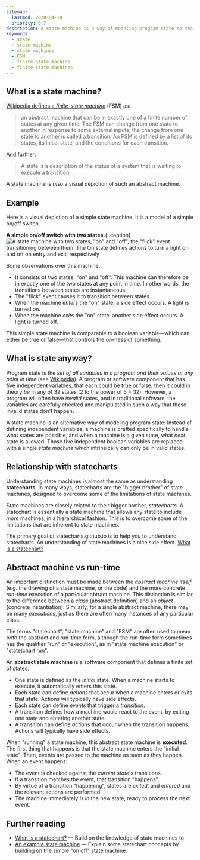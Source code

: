 ```yaml
---
sitemap:
  lastmod: 2020-04-10
  priority: 0.7
description: A state machine is a way of modeling program state so that a program will always be in exactly one state at any one time.
keywords:
  - state
  - state machine
  - state machines
  - FSM
  - finite state machine
  - finite state machines
---
```

## What is a state machine?

[Wikipedia defines a _finite-state machine_](https://en.wikipedia.org/wiki/Finite-state_machine) (FSM) as:

> an abstract machine that can be in exactly one of a finite number of states at any given time. The FSM can change from one state to another in response to some external inputs; the change from one state to another is called a transition. An FSM is defined by a list of its states, its initial state, and the conditions for each transition.

And further:

> A state is a description of the status of a system that is waiting to execute a transition.

A state machine is _also_ a visual depiction of such an abstract machine.

## Example

Here is a visual depiction of a simple state machine.  It is a model of a simple on/off switch.

**A simple on/off switch with two states.**{:.caption}
![A state machine with two states, "on" and "off", the "flick" event transitioning between them. The On state defines actions to turn a light on and off on entry and exit, respectively](on-off.svg)

Some observations over this machine.

* It consists of two states, "on" and "off". This machine can therefore be in exactly one of the two states at any point in time.  In other words, the transitions between states are instantaneous.
* The "flick" event causes it to transition between states.
* When the machine _enters_ the "on" state, a side effect occurs.  A light is turned on.
* When the machine _exits_ the "on" state, another side effect occurs.  A light is turned off.

This simple state machine is comparable to a boolean variable—which can either be true or false—that controls the _on_-ness of something.

## What is state anyway?

Program state is the _set of all variables in a program and their values at any point in time_ (see [Wikipedia](https://en.wikipedia.org/wiki/State_(computer_science)#Program_state)).  A program or software component that has five independent variables, that each could be true or false, then it could in theory _be_ in any of 32 states (2 to the power of 5 = 32).  However, a program will often have _invalid_ states, and in traditional software, the variables are carefully checked and manipulated in such a way that these invalid states don't happen.

A state machine is an alternative way of modeling program state:  Instead of defining independent variables, a machine is crafted specifically to handle what states are possible, and when a machine is a given state, what _next_ state is allowed.  Those five independent boolean variables are replaced with a single _state machine_ which intrinsically can only be in valid states.

## Relationship with statecharts

Understanding state machines is almost the same as understanding **statecharts**.  In many ways, statecharts are the "bigger brother" of state machines, designed to overcome some of the limitations of state machines.

State machines are closely related to their bigger brother, _statecharts_.  A statechart is essentially a state machine that allows any state to include _more_ machines, in a hierarchical fashion.  This is to overcome some of the limitations that are inherent to state machines.

The primary goal of statecharts.github.io is to help you to understand statecharts.  An understanding of state machines is a nice side effect.  [What is a statechart?](what-is-a-statechart.html)

## Abstract machine vs run-time

An important distinction must be made between the _abstract machine itself_ (e.g. the drawing of a state machine, or the code) and the more concrete _run-time_ execution of a particular abtract machine.  This distinction is similar to the difference between a _class_ (abstract definition) and an _object_ (concrete instantiation).  Similarly, for a single abstract machine, there may be many _executions_, just as there are often many instances of any particular class.

The terms "statechart", "state machine" and "FSM" are often used to mean both the abstract and run-time form, although the run-time form sometimes has the qualifier "run" or "execution", as in "state machine execution" or "statetchart run".

An **abstract state machine** is a software component that defines a finite set of states:

- One state is defined as the *initial* state.  When a machine starts to execute, it automatically enters this state.
- Each state can define *actions* that occur when a machine enters or exits that state.  Actions will typically have side effects.
- Each state can define *events* that trigger a *transition*.
- A transition defines how a machine would react to the event, by exiting one state and entering another state.
- A transition can define *actions* that occur when the transition happens.  Actions will typically have side effects.

When "running" a state machine, this abstract state machine is **executed**.  The first thing that happens is that the state machine enters the "initial state".  Then, events are passed to the machine as soon as they happen.  When an event happens:

- The event is checked against the _current state_'s transitions.
- If a transition matches the event, that transition "happens".
- By virtue of a transition "happening", states are _exited_, and _entered_ and the relevant actions are performed
- The machine immediately _is in_ the new state, ready to process the next event.

## Further reading

* [What is a statechart?](what-is-a-statechart.html) — Build on the knowledge of state machines to
* [An example state machine](on-off-state-machine.html) — Explain some statechart concepts by building on the simple "on off" state machine.
